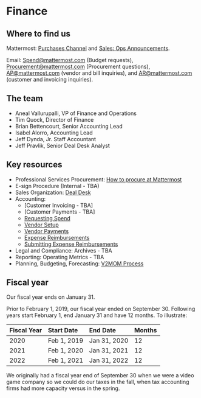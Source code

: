 # Finance

## Where to find us

Mattermost: [Purchases Channel](https://community.mattermost.com/private-core/channels/purchases) and [Sales: Ops Announcements](https://community.mattermost.com/private-core/channels/sales).

Email: Spend@mattermost.com (Budget requests), Procurement@mattermost.com (Procurement questions), AP@mattermost.com (vendor and bill inquiries), and AR@mattermost.com (customer and invoicing inquiries).

## The team

* Aneal Vallurupalli, VP of Finance and Operations
* Tim Quock, Director of Finance
* Brian Bettencourt, Senior Accounting Lead
* Isabel Alorro, Accounting Lead
* Jeff Dynda, Jr. Staff Accountant
* Jeff Pravlik, Senior Deal Desk Analyst

## Key resources

* Professional Services Procurement: [How to procure at Mattermost](https://handbook.mattermost.com/operations/finance/purchasing)
* E-sign Procedure \(Internal - TBA\)
* Sales Organization: [Deal Desk](https://handbook.mattermost.com/operations/finance/deal-desk)
* Accounting:
  - [Customer Invoicing - TBA]
  - [Customer Payments - TBA]
  - [Requesting Spend](https://handbook.mattermost.com/operations/finance/budget)
  - [Vendor Setup](https://handbook.mattermost.com/operations/finance/onboarding/how-to-on-board-as-a-vendor)
  - [Vendor Payments](https://handbook.mattermost.com/company/how-to-guides-for-staff/how-to-purchase/how-to-on-board-as-a-vendor/how-to-get-paid)
  - [Expense Reimbursements](https://handbook.mattermost.com/company/how-to-guides-for-staff/how-to-spend-company-money)
  - [Submitting Expense Reimbursements](https://handbook.mattermost.com/company/how-to-guides-for-staff/how-to-spend-company-money/how-to-use-expensify)
* Legal and Compliance: Archives - TBA
* Reporting: Operating Metrics - TBA
* Planning, Budgeting, Forecasting: [V2MOM Process](https://handbook.mattermost.com/company/how-to-guides-for-staff/how-to-v2mom)

## Fiscal year

Our fiscal year ends on January 31.

Prior to February 1, 2019, our fiscal year ended on September 30. Following years start February 1, end January 31 and have 12 months. To illustrate:

| Fiscal Year | Start Date | End Date | Months |
| :--- | :--- | :--- | :--- |
| 2020 | Feb 1, 2019 | Jan 31, 2020 | 12 |
| 2021 | Feb 1, 2020 | Jan 31, 2021 | 12 |
| 2022 | Feb 1, 2021  | Jan 31, 2022 | 12 |

We originally had a fiscal year end of September 30 when we were a video game company so we could do our taxes in the fall, when tax accounting firms had more capacity versus in the spring.
